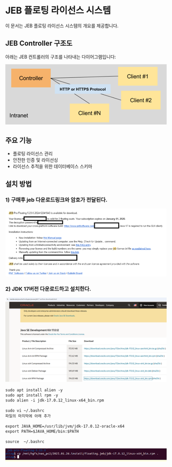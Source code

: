 # JEB 플로팅 라이선스 시스템

이 문서는 JEB 플로팅 라이선스 시스템의 개요를 제공합니다.

## JEB Controller 구조도

아래는 JEB 컨트롤러의 구조를 나타내는 다이어그램입니다:

![jeb controller 구조도](./jeb-controller-diagram.png)

## 주요 기능

- 플로팅 라이선스 관리
- 안전한 인증 및 라이선싱
- 라이선스 추적을 위한 데이터베이스 스키마

## 설치 방법

### 1) 구매후 jeb 다운로드링크와 암호가 전달된다.
![jeb 링크](./download.PNG)

### 2) JDK 17버전 다운로드하고 설치한다.

![jdk 17 설치](./0.3%20자바설치및%20환경변수%20설정.PNG)



```
sudo apt install alien -y
sudo apt install rpm -y
sudo alien -i jdk-17.0.12_linux-x64_bin.rpm

sudo vi ~/.bashrc
파일의 마지막에 아래 추가

export JAVA_HOME=/usr/lib/jvm/jdk-17.0.12-oracle-x64
export PATH=$JAVA_HOME/bin:$PATH

source  ~/.bashrc
```

![5.1 JEB 클라이언트 설치하기](./5.1%20jeb%20클라이언트%20설치하기.PNG)




